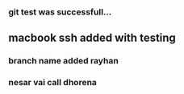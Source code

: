 ### git test was successfull...

## macbook ssh added with testing

### branch name added rayhan

### nesar vai call dhorena
